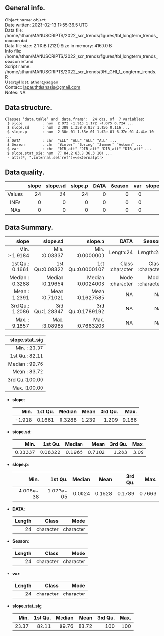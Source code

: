 <!-- This is a markdown file. -->


 General info.
---------------

Object name:    object      
Date written:   2023-02-13 17:55:36.5 UTC  
Data file:      /home/athan/MANUSCRIPTS/2022_sdr_trends/figures/tbl_longterm_trends_season.dat      
Data file size: 2.1 KiB (2121) 
Size in memory: 4160.0 B      
Info file:      /home/athan/MANUSCRIPTS/2022_sdr_trends/figures/tbl_longterm_trends_season.inf.md      
Script name:    /home/athan/MANUSCRIPTS/2022_sdr_trends/DHI_GHI_1_longterm_trends.R      
User@Host:      athan@sagan   
Contact:        <lapauththanasis@gmail.com>      
Notes:          NA      


 Data structure.
-----------------

```
Classes ‘data.table’ and 'data.frame':	24 obs. of  7 variables:
 $ slope         : num  2.872 -1.918 1.172 -0.875 0.724 ...
 $ slope.sd      : num  2.389 1.358 0.837 1.856 0.116 ...
 $ slope.p       : num  2.30e-01 1.58e-01 1.62e-01 6.37e-01 4.44e-10 ...
 $ DATA          : chr  "ALL" "ALL" "ALL" "ALL" ...
 $ Season        : chr  "Winter" "Spring" "Summer" "Autumn" ...
 $ var           : chr  "DIR_att" "DIR_att" "DIR_att" "DIR_att" ...
 $ slope.stat_sig: num  77 84.2 83.8 36.3 100 ...
 - attr(*, ".internal.selfref")=<externalptr> 
```


 Data quality.
---------------

| &nbsp; | slope | slope.sd | slope.p | DATA | Season | var | slope.stat_sig |
|:------:|------:|---------:|--------:|-----:|-------:|----:|---------------:|
| Values |    24 |       24 |      24 |    0 |      0 |   0 |             24 |
|  INFs  |     0 |        0 |       0 |    0 |      0 |   0 |              0 |
|  NAs   |     0 |        0 |       0 |    0 |      0 |   0 |              0 |


 Data Summary.
---------------

|           slope |        slope.sd |           slope.p |             DATA |           Season |              var |
|----------------:|----------------:|------------------:|-----------------:|-----------------:|-----------------:|
| Min.   :-1.9184 | Min.   :0.03337 | Min.   :0.0000000 |        Length:24 |        Length:24 |        Length:24 |
| 1st Qu.: 0.1661 | 1st Qu.:0.08322 | 1st Qu.:0.0000107 | Class :character | Class :character | Class :character |
| Median : 0.3288 | Median :0.19654 | Median :0.0024003 | Mode  :character | Mode  :character | Mode  :character |
| Mean   : 1.2391 | Mean   :0.71021 | Mean   :0.1627585 |               NA |               NA |               NA |
| 3rd Qu.: 1.2086 | 3rd Qu.:1.28347 | 3rd Qu.:0.1789192 |               NA |               NA |               NA |
| Max.   : 9.1857 | Max.   :3.08985 | Max.   :0.7663206 |               NA |               NA |               NA |

 

| slope.stat_sig |
|---------------:|
| Min.   : 23.37 |
| 1st Qu.: 82.11 |
| Median : 99.76 |
| Mean   : 83.72 |
| 3rd Qu.:100.00 |
| Max.   :100.00 |



  * **slope**:


    |   Min. | 1st Qu. | Median |  Mean | 3rd Qu. |  Max. |
    |-------:|--------:|-------:|------:|--------:|------:|
    | -1.918 |  0.1661 | 0.3288 | 1.239 |   1.209 | 9.186 |

  * **slope.sd**:


    |    Min. | 1st Qu. | Median |   Mean | 3rd Qu. | Max. |
    |--------:|--------:|-------:|-------:|--------:|-----:|
    | 0.03337 | 0.08322 | 0.1965 | 0.7102 |   1.283 | 3.09 |

  * **slope.p**:


    |      Min. |   1st Qu. | Median |   Mean | 3rd Qu. |   Max. |
    |----------:|----------:|-------:|-------:|--------:|-------:|
    | 4.008e-38 | 1.073e-05 | 0.0024 | 0.1628 |  0.1789 | 0.7663 |

  * **DATA**:


    | Length |     Class |      Mode |
    |-------:|----------:|----------:|
    |     24 | character | character |

  * **Season**:


    | Length |     Class |      Mode |
    |-------:|----------:|----------:|
    |     24 | character | character |

  * **var**:


    | Length |     Class |      Mode |
    |-------:|----------:|----------:|
    |     24 | character | character |

  * **slope.stat_sig**:


    |  Min. | 1st Qu. | Median |  Mean | 3rd Qu. | Max. |
    |------:|--------:|-------:|------:|--------:|-----:|
    | 23.37 |   82.11 |  99.76 | 83.72 |     100 |  100 |


<!-- end of list -->


